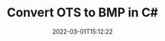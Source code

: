 ---
############################# Static ############################
layout: "auto-gen-conversion"
date: 2022-03-01T15:12:22
draft: false
otherformats: csv dif epub fods htm html json mht mhtml ods pdf sxc tex tsv xlam xls xlsb xlsm xlsx xlt xltm xltx xml xps
breadcrumb: OTS to BMP in C#

############################# Head ############################
head_title: "OTS to BMP Converter in C#"
head_description: "Convert OTS to BMP in .NET using a few lines of code. Use the GroupDocs Document Conversion API to convert over 160 file formats."

############################# Header ############################
title: "Convert OTS to BMP in C#"
description: "OTS to BMP conversion with a few lines of .NET code"
bg_image: "https://cms.admin.containerize.com/templates/aspose/App_Themes/V3/images/bg/header1.png"
bg_overlay: false
button:
    enable: true

############################# SubMenu ############################
submenu:
    enable: true

    left:
        img_alt: "GroupDocs.Conversion for .NET"
        image: "https://cms.admin.containerize.com/templates/groupdocs/images/product-logos/90x90-noborder/groupdocs-conversion-net.png"
        product: "GroupDocs.Conversion"
        platform: ".NET"

    

############################# About ############################
about:
    enable: true
    title: "About GroupDocs.Conversion для .NET API"
    content: |
        [GroupDocs.Conversion for .NET](https://products.groupdocs.com/conversion/net/) can be used to convert Microsoft Word, Excel, PowerPoint, PDF, Visio and other formats. GroupDocs.Conversion is a standalone API that is suitable for back-end and internal systems where high performance is required. It does not depend on any software such as Microsoft or Open Office.
    

overview:
    enable: true
    content: |
        Convert your OTS files to BMP in .NET easily. You can use just a couple of C# code lines in any platform of your choice like - Windows, Linux, macOS.
        You can try OTS to BMP conversion for free and evaluate conversion results quality.
        Along with simple file conversion scenarios you can try more advanced options for loading source OTS file and for saving output BMP result. 
        
        For example, for the source OTS file you may use the following load options:

        * auto-detect file format;
        * specify password for protected files (if file format supports it);
        * replace missing fonts to preserve document appearance.
        
        There are also advanced convert options for the BMP file:

        * convert specific document page or page range;
        * add a watermark to the converted BMP file.

        Once conversion is completed you can save your BMP file to the local file path or any third-party storage like FTP, Amazon S3, Google Drive, Dropbox etc.
        Please note - to convert OTS to BMP there is no need for any additional software installed - like MS Office, Open Office, Adobe Acrobat Reader etc. 


############################# Steps ############################
steps:
    enable: true
    title_left: "Steps to convert OTS to BMP in C#"
    content_left: |
        [GroupDocs.Conversion](https://products.groupdocs.com/conversion/net/) makes it easy for developers to convert a OTS file to BMP with a few lines of code.

        * Create an instance of the Converter class and provide the file OTS with the full path
        * Create and set ConvertOptions for BMP type.
        * Call the Converter.Convert method and pass the full path and format (BMP) as a parameter
        
    title_right: "System Requirements"
    content_right: |
        Basic conversion with GroupDocs.Conversion for .NET can be done in just a few simple steps. Our APIs are supported on all major platforms and operating systems. Before executing the code below, make sure you have the following prerequisites installed on your system.

        * Operating systems: Microsoft Windows, Linux, MacOS
        * Development environments: Microsoft Visual Studio, Xamarin, MonoDevelop
        * Frameworks: .NET Framework, .NET Standard, .NET Core, Mono
        * Get the latest GroupDocs.Conversion for .NET from [Nuget](https://www.nuget.org/packages/groupdocs.conversion)
        
    code: |
        ```cs
        // Load OTS file
        var converter = new GroupDocs.Conversion.Converter("template.ots");
        // Set conversion parameters for BMP format
        var convertOptions = converter.GetPossibleConversions()["bmp"].ConvertOptions;
        // Convert to BMP format
        converter.Convert("output.bmp", convertOptions);        
        ```
        
demos:
    enable: true
    title: "OTS to BMP Live Demo"
    content: |
       Convert OTS to BMP now by visiting the [GroupDocs.Conversion App](https://products.groupdocs.app/conversion/family) website. Online demo has the following advantages
          

more_formats:
    enable: true
    title: "Other supported transformations OTS"
    content: "You can also convert OTS to many other file formats. Please see the list below."
       
       
back_to_top:
    enable: true
---